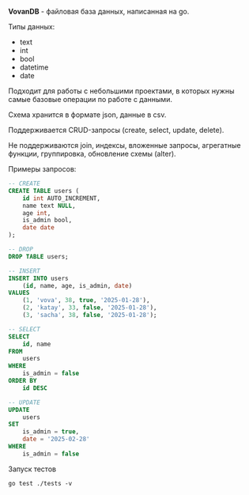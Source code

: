 **VovanDB** - файловая база данных, написанная на go.

Типы данных:

- text
- int
- bool
- datetime
- date

Подходит для работы с небольшими проектами, в которых нужны самые базовые операции по работе с данными.

Схема хранится в формате json, данные в csv.

Поддерживается CRUD-запросы (create, select, update, delete).

Не поддерживаются join, индексы, вложенные запросы, агрегатные функции, группировка, обновление схемы (alter).

Примеры запросов:

```sql
-- CREATE
CREATE TABLE users (
    id int AUTO_INCREMENT,
    name text NULL,
    age int,
    is_admin bool,
    date date
);

-- DROP
DROP TABLE users;

-- INSERT
INSERT INTO users 
    (id, name, age, is_admin, date)
VALUES
    (1, 'vova', 38, true, '2025-01-28'),
    (2, 'katay', 33, false, '2025-01-28'),
    (3, 'sacha', 38, false, '2025-01-28');

-- SELECT
SELECT 
    id, name
FROM
    users
WHERE
    is_admin = false
ORDER BY
    id DESC

-- UPDATE
UPDATE
    users
SET 
    is_admin = true,
    date = '2025-02-28'
WHERE
    is_admin = false
```

Запуск тестов

```bach
go test ./tests -v
```

